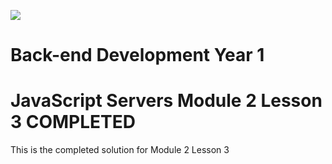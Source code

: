 ![](http://143.42.108.232/pvt/Noroff-64.png)
# Back-end Development Year 1

# JavaScript Servers Module 2 Lesson 3 COMPLETED

This is the completed solution for Module 2 Lesson 3

